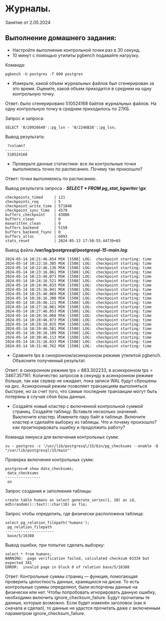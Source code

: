 # Журналы. 

Занятие от 2.05.2024

## Выполнение домашнего задания:

 - Настройте выполнение контрольной точки раз в 30 секунд.
 - 10 минут c помощью утилиты pgbench подавайте нагрузку.

Команда:
```
pgbench -U postgres -T 600 postgres
```

 - Измерьте, какой объем журнальных файлов был сгенерирован за это время. Оцените, какой объем приходится в среднем на одну контрольную точку.

Ответ: было сгенерировано 510524168 байтов журнальных файлов. На одну контрольную точку в среднем приходилось по 27КБ.

Запрос и  запроса:
```
SELECT '0/20926640'::pg_lsn - '0/2246B38'::pg_lsn;
```

Вывод результата:
```
 ?column?
-----------
 510524168
```

 - Проверьте данные статистики: все ли контрольные точки выполнялись точно по расписанию. Почему так произошло?

Ответ: точки выполнялись по расписанию.

Вывод результата запроса - ***SELECT * FROM pg_stat_bgwriter \gx***:
```
checkpoints_timed     | 121
checkpoints_req       | 5
checkpoint_write_time | 571840
checkpoint_sync_time  | 4579
buffers_checkpoint    | 43886
buffers_clean         | 0
maxwritten_clean      | 0
buffers_backend       | 5150
buffers_backend_fsync | 0
buffers_alloc         | 6093
stats_reset           | 2024-05-13 17:50:55.44739+03
```

Вывод файла ***/var/log/postgresql/postgresql-15-main.log***:
```
2024-05-14 10:21:46.854 MSK [1508] LOG:  checkpoint starting: time
2024-05-14 10:22:16.305 MSK [1508] LOG:  checkpoint starting: time
2024-05-14 10:22:46.136 MSK [1508] LOG:  checkpoint starting: time
2024-05-14 10:23:16.061 MSK [1508] LOG:  checkpoint starting: time
2024-05-14 10:23:46.073 MSK [1508] LOG:  checkpoint starting: time
2024-05-14 10:24:16.521 MSK [1508] LOG:  checkpoint starting: time
2024-05-14 10:24:46.033 MSK [1508] LOG:  checkpoint starting: time
2024-05-14 10:25:16.041 MSK [1508] LOG:  checkpoint starting: time
2024-05-14 10:25:46.069 MSK [1508] LOG:  checkpoint starting: time
2024-05-14 10:26:16.308 MSK [1508] LOG:  checkpoint starting: time
2024-05-14 10:26:46.121 MSK [1508] LOG:  checkpoint starting: time
2024-05-14 10:27:16.061 MSK [1508] LOG:  checkpoint starting: time
2024-05-14 10:27:46.053 MSK [1508] LOG:  checkpoint starting: time
2024-05-14 10:28:16.068 MSK [1508] LOG:  checkpoint starting: time
2024-05-14 10:28:46.073 MSK [1508] LOG:  checkpoint starting: time
2024-05-14 10:29:16.025 MSK [1508] LOG:  checkpoint starting: time
2024-05-14 10:29:46.581 MSK [1508] LOG:  checkpoint starting: time
2024-05-14 10:30:16.109 MSK [1508] LOG:  checkpoint starting: time
2024-05-14 10:30:46.113 MSK [1508] LOG:  checkpoint starting: time
2024-05-14 10:31:16.033 MSK [1508] LOG:  checkpoint starting: time
2024-05-14 10:31:46.762 MSK [1508] LOG:  checkpoint starting: time
```

 - Сравните tps в синхронном/асинхронном режиме утилитой pgbench. Объясните полученный результат.

Ответ: в синхронном режиме tps = 883.302233, в асинхронном tps = 3467.357161. Количество запросов в секунду в асинхронном режиме больше, так как сервер не ожидает, пока записи WAL будут сброшены на дис. Асинхронный режим позволяет транзакциям выполняться быстрее, но за счет того, что самые последние транзакции могут быть потеряны в случае сбоя базы данных. 

 - Создайте новый кластер с включенной контрольной суммой страниц. Создайте таблицу. Вставьте несколько значений. Выключите кластер. Измените пару байт в таблице. Включите кластер и сделайте выборку из таблицы. Что и почему произошло? как проигнорировать ошибку и продолжить работу?

Команда линукса для включения контрольных сумм:
```
su - postgres -c '/usr/lib/postgresql/15/bin/pg_checksums --enable -D "/var/lib/postgresql/15/main"'
```

Проверка включения контрольных сумм:
```
postgres=# show data_checksums;
 data_checksums 
----------------
 on
```

Запрос создания и заполнения таблицы:
```
create table humans as select generate_series(1, 10) as id, md5(random()::text)::char(10) as fio;
```

Запрос чтобы определить, где физически расположена таблица:
```
select pg_relation_filepath('humans');
 pg_relation_filepath 
----------------------
 base/5/16388
```

Вывод ошибки, при попытке сделать выборку:
```
select * from humans;
WARNING:  page verification failed, calculated checksum 63334 but expected 341
ERROR:  invalid page in block 0 of relation base/5/16388
```

Ответ: Контрольные суммы страниц — функция, помогающая проверить целостность данных, хранящихся на диске. То есть контрольные суммы определяют, были испорчены данные на физически или нет. Чтобы попробовать игнорировать данную ошибку, необходимо включить ignore_checksum_failure. Будут прочитаны те данные, которые возможно. Если будет изменён заголовок (как я сначала и сделал), то данные не удастся прочитать даже с включенным параметром ignore_checksum_failure.